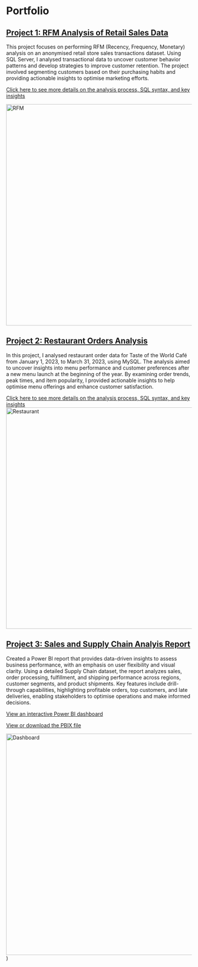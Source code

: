 # Portfolio

## [Project 1: RFM Analysis of Retail Sales Data](https://github.com/albinaglv/RFM_Analysis/blob/main/README.md)
This project focuses on performing RFM (Recency, Frequency, Monetary) analysis on an anonymised retail store sales transactions dataset. Using SQL Server, I analysed transactional data to uncover customer behavior patterns and develop strategies to improve customer retention. The project involved segmenting customers based on their purchasing habits and providing actionable insights to optimise marketing efforts.

[Click here to see more details on the analysis process, SQL syntax, and key insights](https://github.com/albinaglv/RFM_Analysis/blob/main/README.md)

<img src="https://github.com/user-attachments/assets/e86dc5f1-a6aa-4a03-80e4-b702d72770dd" alt="RFM" width="600px">

## [Project 2: Restaurant Orders Analysis](https://github.com/albinaglv/Restaurant-Orders-Analysis)
In this project, I analysed restaurant order data for Taste of the World Café from January 1, 2023, to March 31, 2023, using MySQL. The analysis aimed to uncover insights into menu performance and customer preferences after a new menu launch at the beginning of the year. By examining order trends, peak times, and item popularity, I provided actionable insights to help optimise menu offerings and enhance customer satisfaction.

[Click here to see more details on the analysis process, SQL syntax, and key insights](https://github.com/albinaglv/Restaurant-Orders-Analysis)
<img src="https://github.com/user-attachments/assets/6d0df350-2982-45b0-b896-071d84fe3b9a" alt="Restaurant" width="600px">

## [Project 3: Sales and Supply Chain Analyis Report](https://github.com/albinaglv/Sales_Performance_and_Supply_Chain_Analysis)
Created a Power BI report that provides data-driven insights to assess business performance, with an emphasis on user flexibility and visual clarity. Using a detailed Supply Chain dataset, the report analyzes sales, order processing, fulfillment, and shipping performance across regions, customer segments, and product shipments. Key features include drill-through capabilities, highlighting profitable orders, top customers, and late deliveries, enabling stakeholders to optimise operations and make informed decisions.

[View an interactive Power BI dashboard](https://community.fabric.microsoft.com/t5/Data-Stories-Gallery/Sales-and-Supply-Chain-Analyis-Report/m-p/4235907#M13265)

[View or download the PBIX file](https://github.com/albinaglv/Sales_Performance_and_Supply_Chain_Analysis/tree/main)

<img src="https://github.com/user-attachments/assets/a5bf0f48-f1c4-4da2-910a-94ff1128fcf0" alt="Dashboard" width="600px">)



